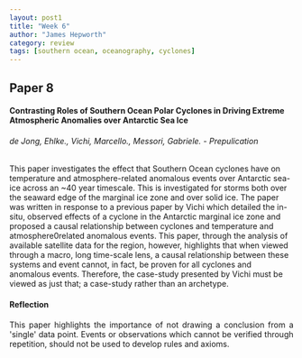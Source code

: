 ```yaml
---
layout: post1
title: "Week 6"
author: "James Hepworth"
category: review
tags: [southern ocean, oceanography, cyclones]
---
```


## Paper 8
#### Contrasting Roles of Southern Ocean Polar Cyclones in Driving Extreme Atmospheric Anomalies over Antarctic Sea Ice
###### de Jong, Ehlke., Vichi, Marcello., Messori, Gabriele. - Prepulication

This paper investigates the effect that Southern Ocean cyclones have on temperature and atmosphere-related anomalous events over Antarctic sea-ice across an ~40 year timescale. This is investigated for storms both over the seaward edge of the marginal ice zone and over solid ice. The paper was written in response to a previous paper by Vichi which detailed the in-situ, observed effects of a cyclone in the Antarctic marginal ice zone and proposed a causal relationship between cyclones and temperature and atmosphere0related anomalous events. This paper, through the analysis of available satellite data for the region, however, highlights that when viewed through a macro, long time-scale lens, a causal relationship between these systems and event cannot, in fact, be proven for all cyclones and anomalous events. Therefore, the case-study presented by Vichi must be viewed as just that; a case-study rather than an archetype.

#### Reflection
<div style = "text-align: justify;
  text-indent: 0em;
  text-justify: inter-word;">
This paper highlights the importance of not drawing a conclusion from a 'single' data point. Events or observations which cannot be verified through repetition, should not be used to develop rules and axioms.
</div>
